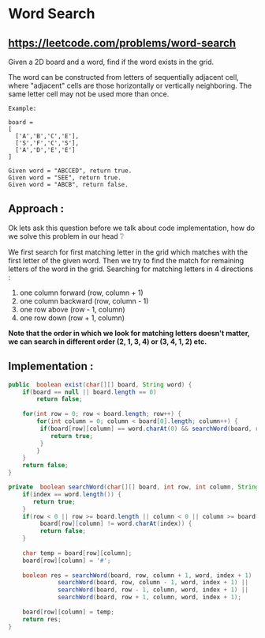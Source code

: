 # Word Search
## https://leetcode.com/problems/word-search

Given a 2D board and a word, find if the word exists in the grid.

The word can be constructed from letters of sequentially adjacent cell, where "adjacent" cells are those horizontally or vertically neighboring. The same letter cell may not be used more than once.

```
Example:

board =
[
  ['A','B','C','E'],
  ['S','F','C','S'],
  ['A','D','E','E']
]

Given word = "ABCCED", return true.
Given word = "SEE", return true.
Given word = "ABCB", return false.
```
## Approach :
Ok lets ask this question before we talk about code implementation, how do we solve this problem in our head :grey_question:

We first search for first matching letter in the grid which matches with the first letter of the given word.
Then we try to find the match for remaining letters of the word in the grid.
Searching for matching letters in 4 directions  :
1. one column forward  (row, column + 1)
2. one column backward (row, column - 1)
3. one row above (row - 1, column)
4. one row down  (row + 1, column)

**Note that the order in which we look for matching letters doesn't matter, we can search in different order (2, 1, 3, 4) or (3, 4, 1, 2) etc.**


## Implementation :

```java
public  boolean exist(char[][] board, String word) {
	if(board == null || board.length == 0)
		return false;
		
	for(int row = 0; row < board.length; row++) {
	    for(int column = 0; column < board[0].length; column++) {
		 if(board[row][column] == word.charAt(0) && searchWord(board, row, column, word, 0)) {
			return true;
		 }
	    }
	}
    return false;
}

private  boolean searchWord(char[][] board, int row, int column, String word, int index) {
	if(index == word.length()) {
	   return true;
	}
	if(row < 0 || row >= board.length || column < 0 || column >= board[0].length || 
	     board[row][column] != word.charAt(index)) {
	     return false;
	}
		
	char temp = board[row][column];
	board[row][column] = '#';
		
	boolean res = searchWord(board, row, column + 1, word, index + 1) ||
		      searchWord(board, row, column - 1, word, index + 1) ||
		      searchWord(board, row - 1, column, word, index + 1) ||
		      searchWord(board, row + 1, column, word, index + 1);
		
	board[row][column] = temp;
	return res;		      
}

```
